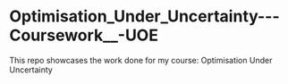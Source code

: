 # Optimisation_Under_Uncertainty---Coursework__-UOE
This repo showcases the work done for my course: Optimisation Under Uncertainty
